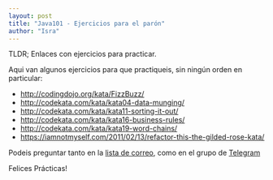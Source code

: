 ```yaml
---
layout: post
title: "Java101 - Ejercicios para el parón"
author: "Isra"
---
```

TLDR; Enlaces con ejercicios para practicar.

Aqui van algunos ejercicios para que practiqueis, sin ningún orden en particular:

* http://codingdojo.org/kata/FizzBuzz/
* http://codekata.com/kata/kata04-data-munging/
* http://codekata.com/kata/kata11-sorting-it-out/
* http://codekata.com/kata/kata16-business-rules/
* http://codekata.com/kata/kata19-word-chains/
* https://iamnotmyself.com/2011/02/13/refactor-this-the-gilded-rose-kata/

Podeis preguntar tanto en la [lista de correo](https://www.meetup.com/SVQJUG/), como en el grupo de [Telegram](https://t.me/joinchat/AkPFS0QR0F7z3-TwGAOo0g)

Felices Prácticas!
